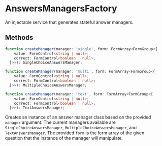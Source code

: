 # AnswersManagersFactory
An injectable service that generates stateful answer managers.

## Methods
```typescript
function createManager(manager: 'single', form: FormArray<FormGroup<{
    value: FormControl<string | null>;
    correct: FormControl<boolean | null>;
  }>>): SingleChoiceAnswersManager;

function createManager(manager: 'multi', form: FormArray<FormGroup<{
    value: FormControl<string | null>;
    correct: FormControl<boolean | null>;
  }>>): MultipleChoiceAnswersManager;

function createManager(manager: 'text', form: FormArray<FormGroup<{
    value: FormControl<string | null>;
    correct: FormControl<boolean | null>;
  }>>): TextAnswersManager;
```
Creates an instance of an answer manager class based on the provided ``manager`` argument. The current managers available are ``SingleChoiceAnswersManager``, ``MultipleChoiceAnswersManager``, and ``TextAnswersManager``. The provided ``form`` is the form array of the given question that the instance of the manager will manipulate.
